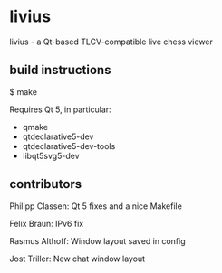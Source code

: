 livius
======

livius - a Qt-based TLCV-compatible live chess viewer

build instructions
------------------

$ make

Requires Qt 5, in particular:
- qmake
- qtdeclarative5-dev
- qtdeclarative5-dev-tools
- libqt5svg5-dev

contributors
------------
Philipp Classen:
    Qt 5 fixes and a nice Makefile

Felix Braun:
    IPv6 fix

Rasmus Althoff:
    Window layout saved in config

Jost Triller:
    New chat window layout
